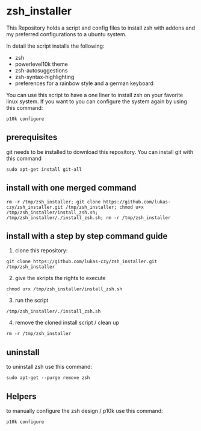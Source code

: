 # zsh_installer
This Repository holds a script and config files to install zsh with addons and my preferred configurations to a ubuntu system.

In detail the script installs the following:
- zsh
- powerlevel10k theme
- zsh-autosuggestions
- zsh-syntax-highlighting
- preferences for a rainbow style and a german keyboard

You can use this script to have a one liner to install zsh on your favorite linux system. 
If you want to you can configure the system again by using this command:
```
p10k configure
```

## prerequisites

git needs to be installed to download this repository. You can install git with this command
```
sudo apt-get install git-all
```

## install with one merged command

```
rm -r /tmp/zsh_installer; git clone https://github.com/lukas-czy/zsh_installer.git /tmp/zsh_installer; chmod u+x /tmp/zsh_installer/install_zsh.sh; /tmp/zsh_installer/./install_zsh.sh; rm -r /tmp/zsh_installer
```

## install with a step by step command guide

1. clone this repository:
```
git clone https://github.com/lukas-czy/zsh_installer.git /tmp/zsh_installer
```
2. give the skripts the rights to execute
```
chmod u+x /tmp/zsh_installer/install_zsh.sh
```
3. run the script
```
/tmp/zsh_installer/./install_zsh.sh
```
4. remove the cloned install script / clean up
```
rm -r /tmp/zsh_installer
```

## uninstall

to uninstall zsh use this command:
```
sudo apt-get --purge remove zsh
```

## Helpers

to manually configure the zsh design / p10k use this command:
```
p10k configure
```
